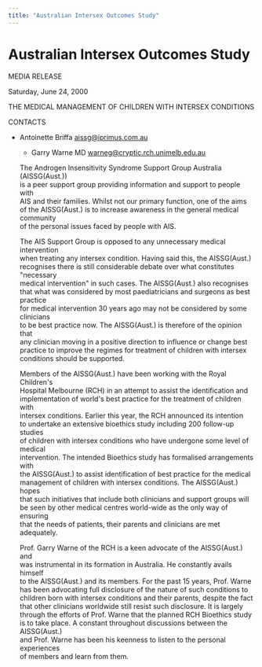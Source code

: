 ```yaml
---
title: "Australian Intersex Outcomes Study"
---
```


# Australian Intersex Outcomes Study

  
  


MEDIA RELEASE

  
  


Saturday, June 24, 2000

  
  


THE MEDICAL MANAGEMENT OF CHILDREN WITH INTERSEX CONDITIONS

  
  


CONTACTS 

  
  


  


  * Antoinette Briffa aissg@iprimus.com.au  
      * Garry Warne MD warneg@cryptic.rch.unimelb.edu.au  
        </UL>  
  
        The Androgen Insensitivity Syndrome Support Group Australia (AISSG(Aust.))  
        is a peer support group providing information and support to people with  
        AIS and their families. Whilst not our primary function, one of the aims  
        of the AISSG(Aust.) is to increase awareness in the general medical community  
        of the personal issues faced by people with AIS.
        
  
  
        The AIS Support Group is opposed to any unnecessary medical intervention  
        when treating any intersex condition. Having said this, the AISSG(Aust.)  
        recognises there is still considerable debate over what constitutes "necessary  
        medical intervention" in such cases. The AISSG(Aust.) also recognises  
        that what was considered by most paediatricians and surgeons as best practice  
        for medical intervention 30 years ago may not be considered by some clinicians  
        to be best practice now. The AISSG(Aust.) is therefore of the opinion that  
        any clinician moving in a positive direction to influence or change best  
        practice to improve the regimes for treatment of children with intersex  
        conditions should be supported.
        
  
  
        Members of the AISSG(Aust.) have been working with the Royal Children's  
        Hospital Melbourne (RCH) in an attempt to assist the identification and  
        implementation of world's best practice for the treatment of children with  
        intersex conditions. Earlier this year, the RCH announced its intention  
        to undertake an extensive bioethics study including 200 follow-up studies  
        of children with intersex conditions who have undergone some level of medical  
        intervention. The intended Bioethics study has formalised arrangements with  
        the AISSG(Aust.) to assist identification of best practice for the medical  
        management of children with intersex conditions. The AISSG(Aust.) hopes  
        that such initiatives that include both clinicians and support groups will  
        be seen by other medical centres world-wide as the only way of ensuring  
        that the needs of patients, their parents and clinicians are met adequately.  
        
        
  
  
        Prof. Garry Warne of the RCH is a keen advocate of the AISSG(Aust.) and  
        was instrumental in its formation in Australia. He constantly avails himself  
        to the AISSG(Aust.) and its members. For the past 15 years, Prof. Warne  
        has been advocating full disclosure of the nature of such conditions to  
        children born with intersex conditions and their parents, despite the fact  
        that other clinicians worldwide still resist such disclosure. It is largely  
        through the efforts of Prof. Warne that the planned RCH Bioethics study  
        is to take place. A constant throughout discussions between the AISSG(Aust.)  
        and Prof. Warne has been his keenness to listen to the personal experiences  
        of members and learn from them.